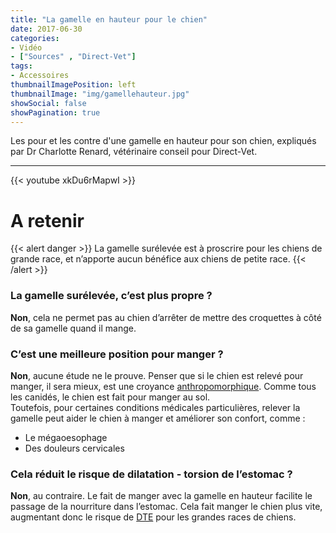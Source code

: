 ```yaml
---
title: "La gamelle en hauteur pour le chien"
date: 2017-06-30
categories:
- Vidéo
- ["Sources" , "Direct-Vet"]
tags:
- Accessoires
thumbnailImagePosition: left
thumbnailImage: "img/gamellehauteur.jpg"
showSocial: false
showPagination: true
---
```


Les pour et les contre d'une gamelle en hauteur pour son chien, expliqués par Dr Charlotte Renard, vétérinaire conseil pour Direct-Vet.

<!--more-->
---
{{< youtube xkDu6rMapwI >}}

# A retenir
{{< alert danger >}}
La gamelle surélevée est à proscrire pour les chiens de grande race, et n’apporte aucun bénéfice aux chiens de petite race.
{{< /alert >}}

### La gamelle surélevée, c’est plus propre ?

**Non**, cela ne permet pas au chien d’arrêter de mettre des croquettes à côté de sa gamelle quand il mange.

### C’est une meilleure position pour manger ?

**Non**, aucune étude ne le prouve. Penser que si le chien est relevé pour manger, il sera mieux, est une croyance [anthropomorphique](https://www.leblogcanin.fr/2022/vocabulaire/). Comme tous les canidés, le chien est fait pour manger au sol.  
Toutefois, pour certaines conditions médicales particulières, relever la gamelle peut aider le chien à manger et améliorer son confort, comme :  
- Le mégaoesophage  
- Des douleurs cervicales

### Cela réduit le risque de dilatation - torsion de l’estomac ?

**Non**, au contraire. Le fait de manger avec la gamelle en hauteur facilite le passage de la nourriture dans l’estomac. Cela fait manger le chien plus vite, augmentant donc le risque de [DTE](https://www.leblogcanin.fr/2022/vocabulaire/) pour les grandes races de chiens.
